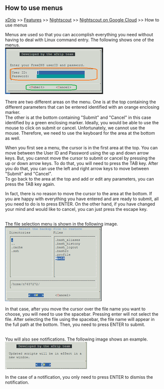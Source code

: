 ## How to use menus
[xDrip](../../README.md) >> [Features](../Features_page) >> [Nightscout](../Nightscout_page) >> [Nightscout on Google Cloud](./GoogleCloud) >> How to use menus  
  
Menus are used so that you can accomplish everything you need without having to deal with Linux command entry.  The following shows one of the menus.  
![](./images/Menus.png)  
  
There are two different areas on the menu.  One is at the top containing the different parameters that can be entered identified with an orange enclosing marker.  
The other is at the bottom containing "Submit" and "Cancel" in this case identified by a green enclosing marker.  Ideally, you would be able to use the mouse to click on submit or cancel.  Unfortunately, we cannot use the mouse.  Therefore, we need to use the keyboard for the area at the bottom as well.  
  
When you first see a menu, the cursor is in the first area at the top.  You can move between the User ID and Password using the up and down arrow keys.  But, you cannot move the cursor to submit or cancel by pressing the up or down arrow keys.  To do that, you will need to press the TAB key.  After you do that, you can use the left and right arrow keys to move between "Submit" and "Cancel".  
To go back to the area at the top and add or edit any parameters, you can press the TAB key again.  
  
In fact, there is no reason to move the cursor to the area at the bottom.  If you are happy with everything you have entered and are ready to submit, all you need to do is to press ENTER.  On the other hand, if you have changed your mind and would like to cancel, you can just press the escape key.  
<br/>  
  
The file selection menu is shown in the following image.  
![](./images/FileSelectMenu.png)  
  
In that case, after you move the cursor over the file name you want to choose, you will need to use the spacebar.  Pressing enter will not select the file.  After selecting the file using the spacebar, the file name will appear in the full path at the bottom.  Then, you need to press ENTER to submit.  
<br/>  
  
You will also see notifications.  The following image shows an example.  
![](./images/NoteMenu.png)  
  
In the case of a notification, you only need to press ENTER to dismiss the notification.   
  
